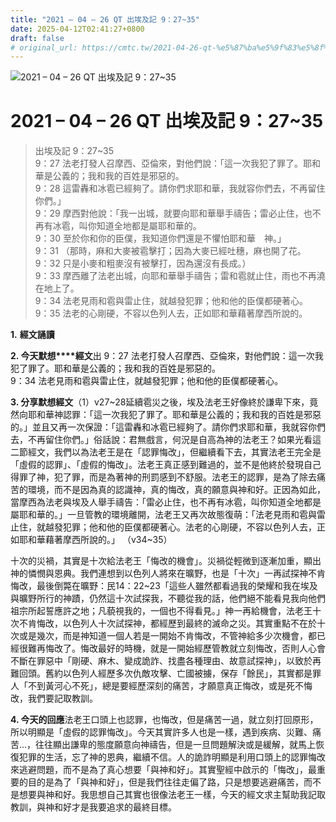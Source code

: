 ```yaml
---
title: "2021 – 04 – 26 QT 出埃及記 9：27~35"
date: 2025-04-12T02:41:27+0800
draft: false
# original_url: https://cmtc.tw/2021-04-26-qt-%e5%87%ba%e5%9f%83%e5%8f%8a%e8%a8%98-9%ef%bc%9a2735
---
```


![2021 – 04 – 26 QT 出埃及記 9：27~35](/images/qt.jpg   "2021 – 04 – 26 QT 出埃及記 9：27~35")

# 2021 – 04 – 26 QT 出埃及記 9：27~35

> 出埃及記 9：27~35  
> 9：27 法老打發人召摩西、亞倫來，對他們說：「這一次我犯了罪了。耶和華是公義的；我和我的百姓是邪惡的。  
> 9：28 這雷轟和冰雹已經夠了。請你們求耶和華，我就容你們去，不再留住你們。」  
> 9：29 摩西對他說：「我一出城，就要向耶和華舉手禱告；雷必止住，也不再有冰雹，叫你知道全地都是屬耶和華的。  
> 9：30 至於你和你的臣僕，我知道你們還是不懼怕耶和華　神。」  
> 9：31 （那時，麻和大麥被雹擊打；因為大麥已經吐穗，麻也開了花。  
> 9：32 只是小麥和粗麥沒有被擊打，因為還沒有長成。）  
> 9：33 摩西離了法老出城，向耶和華舉手禱告；雷和雹就止住，雨也不再澆在地上了。  
> 9：34 法老見雨和雹與雷止住，就越發犯罪；他和他的臣僕都硬著心。  
> 9：35 法老的心剛硬，不容以色列人去，正如耶和華藉著摩西所說的。

**1.** **經文誦讀**

**2. 今天默想****經文**出 9：27 法老打發人召摩西、亞倫來，對他們說：這一次我犯了罪了。耶和華是公義的；我和我的百姓是邪惡的。  
9：34 法老見雨和雹與雷止住，就越發犯罪；他和他的臣僕都硬著心。

**3. 分享默想經文**（1）v27~28延續雹災之後，埃及法老王好像終於謙卑下來，竟然向耶和華神認罪：「這一次我犯了罪了。耶和華是公義的；我和我的百姓是邪惡的。」並且又再一次保證：「這雷轟和冰雹已經夠了。請你們求耶和華，我就容你們去，不再留住你們。」俗話說：君無戲言，何況是自高為神的法老王？如果光看這二節經文，我們以為法老王是在「認罪悔改」，但繼續看下去，其實法老王完全是「虛假的認罪」、「虛假的悔改」。法老王真正感到難過的，並不是他終於發現自己得罪了神，犯了罪，而是為著神的刑罰感到不舒服。法老王的認罪，是為了除去痛苦的環境，而不是因為真的認識神，真的悔改，真的願意與神和好。正因為如此，當摩西為法老與埃及人舉手禱告：「雷必止住，也不再有冰雹，叫你知道全地都是屬耶和華的。」一旦管教的環境離開，法老王又再次故態復萌：「法老見雨和雹與雷止住，就越發犯罪；他和他的臣僕都硬著心。法老的心剛硬，不容以色列人去，正如耶和華藉著摩西所說的。」 （v34~35）

十次的災禍，其實是十次給法老王「悔改的機會」。災禍從輕微到逐漸加重，顯出神的憐憫與恩典。我們連想到以色列人將來在曠野，也是「十次」一再試探神不肯悔改，最後倒斃在曠野：民14：22~23「這些人雖然都看過我的榮耀和我在埃及與曠野所行的神蹟，仍然這十次試探我，不聽從我的話，他們絕不能看見我向他們祖宗所起誓應許之地；凡藐視我的，一個也不得看見。」神一再給機會，法老王十次不肯悔改，以色列人十次試探神，都經歷到最終的滅命之災。其實重點不在於十次或是幾次，而是神知道一個人若是一開始不肯悔改，不管神給多少次機會，都已經很難再悔改了。悔改最好的時機，就是一開始經歷管教就立刻悔改，否則人心會不斷在罪惡中「剛硬、麻木、變成詭詐、找盡各種理由、故意試探神」，以致於再難回頭。舊約以色列人經歷多次仇敵攻擊、亡國被擄，保存「餘民」，其實都是罪人「不到黃河心不死」，總是要經歷深刻的痛苦，才願意真正悔改，或是死不悔改，我們要記取教訓。

**4. 今天的回應**法老王口頭上也認罪，也悔改，但是痛苦一過，就立刻打回原形，所以明顯是「虛假的認罪悔改」。今天其實許多人也是一樣，遇到疾病、災難、痛苦…，往往顯出謙卑的態度願意向神禱告，但是一旦問題解決或是緩解，就馬上恢復犯罪的生活，忘了神的恩典，繼續不信。人的詭詐明顯是利用口頭上的認罪悔改來逃避問題，而不是為了真心想要「與神和好」。其實聖經中啟示的「悔改」，最重要的目的是為了「與神和好」，但是我們往往走偏了路，只是想要逃避痛苦，而不是想要與神和好。我思想自己其實也很像法老王一樣，今天的經文求主幫助我記取教訓，與神和好才是我要追求的最終目標。